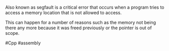 Also known as segfault is a critical error that occurs when a program tries to access a memory location that is not allowed to access. 

This can happen for a number of reasons such as the memory not being there any more because it was freed previously or the pointer is out of scope.

#Cpp #assembly 